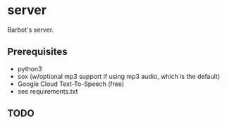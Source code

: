 # server
Barbot's server.

## Prerequisites
* python3
* sox (w/optional mp3 support if using mp3 audio, which is the default)
* Google Cloud Text-To-Speech (free)
* see requirements.txt

## TODO
